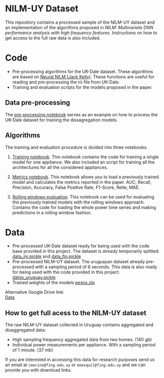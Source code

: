 # NILM-UY Dataset
This repository contains a processed sample of the NILM-UY dataset and an implementation of the algorithms proposed in *NILM: Multivariate DNN performance analysis with high frequency features*. Instructions on how to get access to the full raw data is also included.


# Code
* Pre-processing algorithms for the UK-Dale dataset.
These algorithms are based on [Neural NILM (Jack Kelly)](docs/neural_nilm.pdf). These functions are useful for reading and pre-processing the `h5` file from UK-Dale.
* Training and evaluation scripts for the models proposed in the paper.


## Data pre-processing
The [pre-processing notebook](Generacion_X_y.ipynb) serves as an example on how to process the UK-Dale dataset for training the dissagregation models.

## Algorithms
The training and evaluation procedure is divided into three notebooks.

1. [Training notebook](EntrenamientoRedesNeuronales.ipynb).
This notebook contains the code for training a single model for one appliance. We also included an script for training all the architectures for all the considered appliances.

2. [Metrics notebook](MetricasRedesNeuronales.ipynb). 
This notebook allows you to load a previously trained model and calculates the metrics reported in the paper. AUC, Recall, Precision, Accuracy, False Positive Rate, F1-Score, Reite, MAE.

3. [Rolling windows evaluation](VentanasDeslizantes.ipynb). 
This notebook can be used for evaluating the previously trained models with the rolling windows approach. Contains the code for loading the whole power time series and making predictions in a rolling window fashion.

# Data

* Pre-processed UK-Dale dataset ready for being used with the code base provided in this project. The dataset is already temporarily splitted: [data_ini.pickle](https://iie.fing.edu.uy/~cmarino/NILM/datos_ini.pickle) and
[data_fin.pickle](https://iie.fing.edu.uy/~cmarino/NILM/datos_fin.pickle)
* Pre-processed NILM-UY dataset. The uruguayan dataset already pre-processed with a sampling period of 6 seconds. This data is also ready for being used with the code provided in this project. [datos_uruguay.pickle](https://iie.fing.edu.uy/~cmarino/NILM/datos_uruguay.pickle)
* Trained weights of the models [pesos.zip](https://iie.fing.edu.uy/~cmarino/NILM/pesos.zip)

Alternative Google Drive link:<br>
[Data](https://drive.google.com/drive/folders/1AOkR5vRICbf8NUeMc40w3UYwXxuqjnr-?usp=sharing) 

## How to get full acess to the NILM-UY dataset
The raw NILM-UY dataset collected in Uruguay contains aggregated and disaggregated data:
*  High sampling frequency aggregated data from two homes. (140 gb)
*  Individual power measurements per appliance. With a sampling period of 1 minute. (37 mb)

If you are interested in accessing this data for research purposes send us an email at `cmarino@fing.edu.uy` or `emasquil@fing.edu.uy` and we can provide you with download links.
